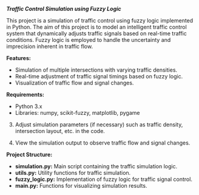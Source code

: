 ***Traffic Control Simulation using Fuzzy Logic***

This project is a simulation of traffic control using fuzzy logic implemented in Python. The aim of this project is to model an intelligent traffic control system that dynamically adjusts traffic signals based on real-time traffic conditions. Fuzzy logic is employed to handle the uncertainty and imprecision inherent in traffic flow.

**Features:**

- Simulation of multiple intersections with varying traffic densities.
- Real-time adjustment of traffic signal timings based on fuzzy logic.
- Visualization of traffic flow and signal changes.

**Requirements:**

- Python 3.x
- Libraries: numpy, scikit-fuzzy, matplotlib, pygame

3. Adjust simulation parameters (if necessary) such as traffic density, intersection layout, etc. in the code.

4. View the simulation output to observe traffic flow and signal changes.

**Project Structure:**

- **simulation.py:** Main script containing the traffic simulation logic.
- **utils.py:** Utility functions for traffic simulation.
- **fuzzy_logic.py:** Implementation of fuzzy logic for traffic signal control.
- **main.py:** Functions for visualizing simulation results.
